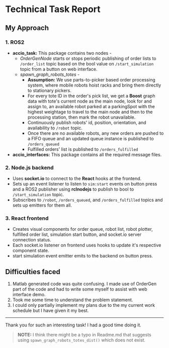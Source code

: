 # Technical Task Report

## My Approach

### 1. ROS2

* **accio_task:** This package contains two nodes -
  * *OrderGenNode* starts or stops periodic publishing of order lists to `/order_list` topic based on the bool value on `/start_simulation` topic from a button on web interface.
  * *spawn_graph_robots_totes* -
    * **Assumption:** We use parts-to-picker based order processing system, where mobile robots hoist racks and bring them directly to stationary pickers.
    * For every tote ID in the order's pick list, we get a **Boost** graph data with tote's current node as the main node, look for and assign to, an available robot parked at a parkingSpot with the highest weightage to travel to the main node and then to the processing station, then mark the robot unavailable.
    * Continuously publish robots' id, position, orientation, and availability to `/robot` topic.
    * Once there are no available robots, any new orders are pushed to a FIFO queue and an updated queue instance is published to `/orders_queued`
    * Fulfilled orders' list is published to `/orders_fulfilled`
* **accio_interfaces:** This package contains all the required message files.

### 2. Node.js backend

* Uses **socket.io** to connect to the **React** hooks at the frontend.
* Sets up an event listener to listen to `sim:start` events on button press and a ROS2 publisher using **rclnodejs** to publish to bool to `/start_simulation` topic.
* Subscribes to `/robot`, `/orders_queued`, and `/orders_fulfilled` topics and sets up emitters for them all.

### 3. React frontend

* Creates visual components for order queue, robot list, robot plotter, fulfilled order list, simulation start button, and socket.io server connection status.
* Each socket.io listener on frontend uses hooks to update it's respective component state.
* start simulation event emitter emits to the backend on button press.

## Difficulties faced

1. Matlab generated code was quite confusing. I made use of OrderGen part of the code and had to write some myself to assist with web interface demo.
2. Took me some time to understand the problem statement.
3. I could only partially implement my plans due to the my current work schedule but I have given it my best.

---
Thank you for such an interesting task! I had a good time doing it.
> **NOTE:**  I think there might be a typo in Readme.md that suggests using `spawn_graph_robots_totes_dist()` which does not exist.
